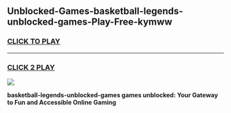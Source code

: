 
## Unblocked-Games-basketball-legends-unblocked-games-Play-Free-kymww
<h3>
<a href="https://premium76.site?title=basketball-legends-unblocked-games&ref=20M">CLICK TO PLAY</a></h3>
<hr>

<h3>
<a href="https://premium76.site?title=basketball-legends-unblocked-games&ref=20M">CLICK 2 PLAY</a>
  
</h3>

<a href="https://premium76.site?title=basketball-legends-unblocked-games&ref=19M"><img src="https://clearcache.store/games.png"></a>


**basketball-legends-unblocked-games games unblocked: Your Gateway to Fun and Accessible Online Gaming**

